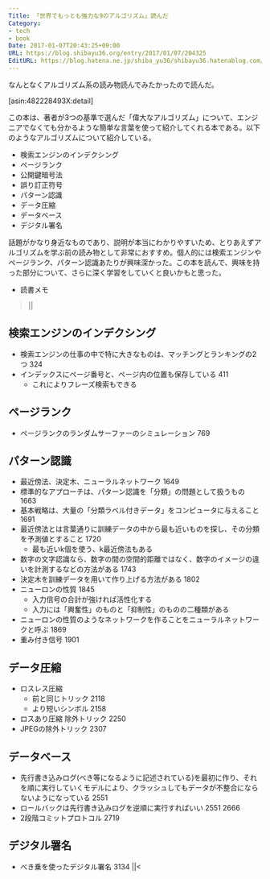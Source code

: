 ```yaml
---
Title: 「世界でもっとも強力な9のアルゴリズム」読んだ
Category:
- tech
- book
Date: 2017-01-07T20:43:25+09:00
URL: https://blog.shibayu36.org/entry/2017/01/07/204325
EditURL: https://blog.hatena.ne.jp/shiba_yu36/shibayu36.hatenablog.com/atom/entry/10328749687204364367
---
```


なんとなくアルゴリズム系の読み物読んでみたかったので読んだ。

[asin:482228493X:detail]

この本は、著者が3つの基準で選んだ「偉大なアルゴリズム」について、エンジニアでなくても分かるような簡単な言葉を使って紹介してくれる本である。以下のようなアルゴリズムについて紹介している。

- 検索エンジンのインデクシング
- ページランク
- 公開鍵暗号法
- 誤り訂正符号
- パターン認識
- データ圧縮
- データベース
- デジタル署名

話題がかなり身近なものであり、説明が本当にわかりやすいため、とりあえずアルゴリズムを学ぶ前の読み物として非常におすすめ。個人的には検索エンジンやページランク、パターン認識あたりが興味深かった。この本を読んで、興味を持った部分について、さらに深く学習をしていくと良いかもと思った。

* 読書メモ
>||
## 検索エンジンのインデクシング
- 検索エンジンの仕事の中で特に大きなものは、マッチングとランキングの2つ 324
- インデックスにページ番号と、ページ内の位置も保存している 411
    - これによりフレーズ検索もできる

## ページランク
- ページランクのランダムサーファーのシミュレーション 769

## パターン認識
- 最近傍法、決定木、ニューラルネットワーク 1649
- 標準的なアプローチは、パターン認識を「分類」の問題として扱うもの 1663
- 基本戦略は、大量の「分類ラベル付きデータ」をコンピュータに与えること 1691
- 最近傍法とは言葉通りに訓練データの中から最も近いものを探し、その分類を予測値とすること 1720
    - 最も近いk個を使う、k最近傍法もある
- 数字の文字認識なら、数字の間の空間的距離ではなく、数字のイメージの違いを計測するなどの方法がある 1743
- 決定木を訓練データを用いて作り上げる方法がある 1802
- ニューロンの性質 1845
    - 入力信号の合計が強ければ活性化する
    - 入力には「興奮性」のものと「抑制性」のものの二種類がある
- ニューロンの性質のようなネットワークを作ることをニューラルネットワークと呼ぶ 1869
- 重み付き信号 1901

## データ圧縮
- ロスレス圧縮
    - 前と同じトリック 2118
    - より短いシンボル 2158
- ロスあり圧縮 除外トリック 2250
- JPEGの除外トリック 2307

## データベース
- 先行書き込みログ(べき等になるように記述されている)を最初に作り、それを順に実行していくモデルにより、クラッシュしてもデータが不整合にならないようになっている 2551
- ロールバックは先行書き込みログを逆順に実行すればいい 2551 2666
- 2段階コミットプロトコル 2719

## デジタル署名
- べき乗を使ったデジタル署名 3134
||<
